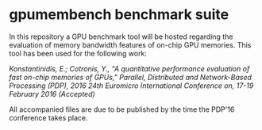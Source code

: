 # gpumembench benchmark suite

In this repository a GPU benchmark tool will be hosted regarding the evaluation of memory bandwidth features of on-chip GPU memories. This tool has been used for the following work:

*Konstantinidis, E.; Cotronis, Y., "A quantitative performance evaluation of fast on-chip memories of GPUs,"*
*Parallel, Distributed and Network-Based Processing (PDP), 2016 24th Euromicro International Conference on, 17-19 February 2016 (Accepted)*

All accompanied files are due to be published by the time the PDP'16 conference takes place.
